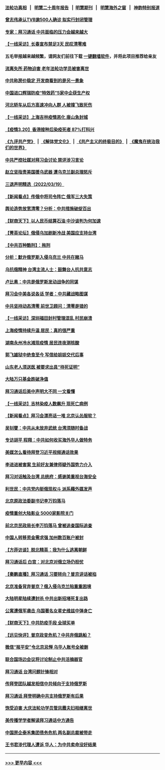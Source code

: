 #### [法轮功真相](https://github.com/gfw-breaker/truth/blob/master/README.md?t=0) &nbsp;&nbsp;|&nbsp;&nbsp; [明慧二十周年报告](https://github.com/gfw-breaker/mh-reports/blob/master/README.md?t=0) &nbsp;&nbsp;|&nbsp;&nbsp;[明慧期刊](https://github.com/gfw-breaker/mh-qikan) &nbsp;&nbsp;|&nbsp;&nbsp; [明慧海外之窗](https://github.com/gfw-breaker/mh-news/blob/master/README.md?t=0) &nbsp;&nbsp;|&nbsp;&nbsp; [神韵特别报道](https://github.com/gfw-breaker/mh-news/blob/master/shenyun.md?t=0)
#### [曾志伟承认TVB逾500人确诊 拟实行封闭管理](../pages/nsc413/n13660370.md?t=03210901) 
#### [专家：拜习通话 中共面临的压力会越来越大](../pages/nsc413/n13660620.md?t=03210901) 
#### [【一线采访】长春宣布禁足3天 民叹清零难](../pages/nsc413/n13660579.md?t=03210901) 
#### 五毛举报越来越频繁，请网友们前往下载 [一键翻墙软件](https://github.com/gfw-breaker/ssr-accounts)，并将此项目推荐给亲友
#### [流离失所 药物迫害 老年法轮功学员被害离世](../pages/nsc413/n13660094.md?t=03210901) 
#### [中共称房价稳定 开发商看到的是另一景象](../pages/nsc413/n13660340.md?t=03210901) 
#### [中国进口辉瑞防疫“特效药”5家中企获生产权](../pages/nsc413/n13658585.md?t=03210901) 
#### [河北轿车从后方高速冲向人群 人被撞飞致死伤](../pages/nsc413/n13659951.md?t=03210901) 
#### [【一线采访】上海吉林疫情恶化 唐山急封城](../pages/nsc413/n13659244.md?t=03210901) 
#### [【疫情3.20】香港接种后染疫死者 87%打科兴](../pages/nsc413/n13659445.md?t=03210901) 
#### [《九评共产党》](https://github.com/begood0513/9ping.md/blob/master/README.md) &nbsp;|&nbsp; [《解体党文化》](../../../../jtdwh.md/blob/master/README.md)  &nbsp;|&nbsp; [《共产主义的终极目的》](../../../../gczydzjmd.md/blob/master/README.md) &nbsp;|&nbsp; [《魔鬼在统治我们的世界》](../../../../mgztzwmdsj.md/blob/master/README.md) 
#### [中共严控社媒对拜习会讨论 禁评涉习言论](../pages/nsc413/n13659042.md?t=03210901) 
#### [赵立坚指责美国援乌武器 遭乌克兰副总理怒斥](../pages/nsc413/n13653987.md?t=03210901) 
#### [三退声明精选（2022/03/19）](../pages/nsc413/n13659055.md?t=03210901) 
#### [【新闻看点】传俄中将司令阵亡 俄军三大失策](../pages/nsc413/n13658674.md?t=03210901) 
#### [舆论造势放宽清零？分析：中共措施破绽百出](../pages/nsc413/n13658617.md?t=03210901) 
#### [【财商天下】以人民币结算石油 中沙谈判为何加速](../pages/nsc413/n13658367.md?t=03210901) 
#### [【菁英论坛】俄侵乌加剧新冷战 美国应支持台湾](../pages/nsc413/n13658269.md?t=03210901) 
#### [【中共百种酷刑】：拖刑](../pages/nsc413/n13656048.md?t=03210901) 
#### [分析：默许俄罗斯入侵乌克兰 中共在赌马](../pages/nsc413/n13658487.md?t=03210901) 
#### [乌抗俄精神 台湾主流人士：鼓舞台人抗共意志](../pages/nsc413/n13649378.md?t=03210901) 
#### [卢比奥：中共是俄罗斯发动战争的同谋](../pages/nsc413/n13658384.md?t=03210901) 
#### [拜习会中美各说各话 学者：中共藏战略图谋](../pages/nsc413/n13657203.md?t=03210901) 
#### [中共坚持动态清零 前世卫顾问：清零是错的](../pages/nsc413/n13657719.md?t=03210901) 
#### [【一线采访】深圳福田封村管理混乱 村民崩溃](../pages/nsc413/n13657882.md?t=03210901) 
#### [上海疫情持续升温 居民：真的很严重](../pages/nsc413/n13657850.md?t=03210901) 
#### [湖南永州冷水滩现疫情 居民连夜测核酸](../pages/nsc413/n13657821.md?t=03210901) 
#### [郭飞雄狱中绝食至今 写信给姐姐交代后事](../pages/nsc413/n13657825.md?t=03210901) 
#### [山东老人须送医 被要求出具“待死证明”](../pages/nsc413/n13657765.md?t=03210901) 
#### [大陆万只基金跌破净值](../pages/nsc413/n13657508.md?t=03210901) 
#### [拜习通话后美中声明大不同 一文看懂](../pages/nsc413/n13656766.md?t=03210901) 
#### [【一线采访】吉林染疫人数飙升 现死亡病例](../pages/nsc413/n13657568.md?t=03210901) 
#### [【新闻看点】拜习会漂亮话一堆 北京认怂服软？](../pages/nsc413/n13656774.md?t=03210901) 
#### [吴钊燮：中共从未放弃武统 台湾须随时备战](../pages/nsc413/n13657307.md?t=03210901) 
#### [专访胡平 程翔：中共如何收买海外华人做特务](../pages/nsc413/n13657182.md?t=03210901) 
#### [美媒怎么看待拜登习近平视频通话效果](../pages/nsc413/n13657168.md?t=03210901) 
#### [李进进被害案 生前好友兼律师疑外国势力介入](../pages/nsc413/n13657579.md?t=03210901) 
#### [拜习对话触及台湾 总统府：感谢美重视台海安全](../pages/nsc413/n13657196.md?t=03210901) 
#### [利世民：中共党内挺俄现权斗 派系藉外媒发声](../pages/nsc413/n13657169.md?t=03210901) 
#### [北京原政法委副书记李万钧落马](../pages/nsc413/n13657318.md?t=03210901) 
#### [疫情重创大陆影业 5000家影院关门](../pages/nsc413/n13657073.md?t=03210901) 
#### [前北京民政局长李万钧落马 曾被追查国际追查](../pages/nsc413/n13657200.md?t=03210901) 
#### [中国人转移资金需求强 加州数百账户被封](../pages/nsc413/n13657181.md?t=03210901) 
#### [【方菲访谈】脱北精英：我为什么逃离朝鲜](../pages/nsc413/n13656569.md?t=03210901) 
#### [拜习通话后 白宫：对北京对俄立场仍担忧](../pages/nsc413/n13656977.md?t=03210901) 
#### [【秦鹏直播】拜习通话 习要转向？普京讲话被掐](../pages/nsc413/n13656912.md?t=03210901) 
#### [北京准备背弃普京？俄入侵乌克兰陷重重困境](../pages/nsc413/n13656931.md?t=03210901) 
#### [大陆明星陆续遭封杀 中共出新招堵死复出路](../pages/nsc413/n13656832.md?t=03210901) 
#### [公寓遭俄军袭击 乌国著名女星史维兹中弹身亡](../pages/nsc413/n13656647.md?t=03210901) 
#### [【财商天下】中共防疫手段 全球买单](../pages/nsc413/n13656603.md?t=03210901) 
#### [【远见快评】普京政变危机？中共弃俄跳船？](../pages/nsc413/n13656797.md?t=03210901) 
#### [微信“报平安”令北京忌惮 乌华人账号全被删](../pages/nsc413/n13656831.md?t=03210901) 
#### [联合国场边会议将讨论制止中共活摘器官](../pages/nsc413/n13656361.md?t=03210901) 
#### [拜习通话 台湾问题针锋相对](../pages/nsc413/n13656872.md?t=03210901) 
#### [传拜登团队越发相信中共倾向于支持俄罗斯](../pages/nsc413/n13656737.md?t=03210901) 
#### [拜习通话 拜登明确中共支持俄罗斯有后果](../pages/nsc413/n13655968.md?t=03210901) 
#### [饱受迫害 大庆法轮功学员管凤霞夫妇相继离世](../pages/nsc413/n13653590.md?t=03210901) 
#### [美传播学学者解读拜习通话中方通告](../pages/nsc413/n13656643.md?t=03210901) 
#### [中国房企泰禾集团债务危机 两名副总裁被带走](../pages/nsc413/n13656672.md?t=03210901) 
#### [王书君涉代理人遭诉 华人：为中共卖命没好结果](../pages/nsc413/n13656627.md?t=03210901) 

----
#### [ >>> 更早内容 <<< ](../indexes/nsc413-earlier.md)
